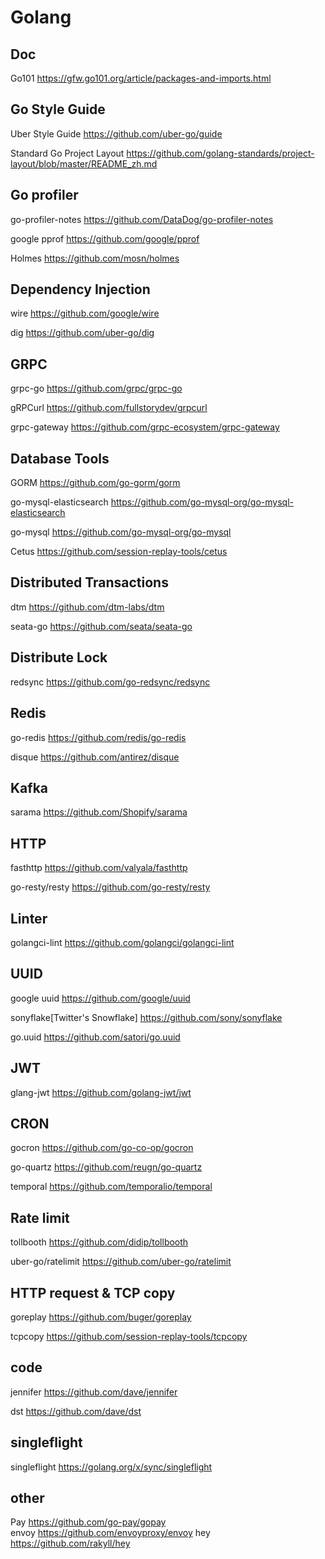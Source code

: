 # Golang
## Doc
Go101 https://gfw.go101.org/article/packages-and-imports.html

## Go Style Guide
Uber Style Guide https://github.com/uber-go/guide    

Standard Go Project Layout https://github.com/golang-standards/project-layout/blob/master/README_zh.md


## Go profiler
go-profiler-notes https://github.com/DataDog/go-profiler-notes    

google pprof https://github.com/google/pprof

Holmes https://github.com/mosn/holmes

## Dependency Injection 

wire https://github.com/google/wire

dig https://github.com/uber-go/dig

## GRPC

grpc-go https://github.com/grpc/grpc-go    

gRPCurl https://github.com/fullstorydev/grpcurl

grpc-gateway https://github.com/grpc-ecosystem/grpc-gateway

## Database Tools

GORM https://github.com/go-gorm/gorm    

go-mysql-elasticsearch https://github.com/go-mysql-org/go-mysql-elasticsearch

go-mysql https://github.com/go-mysql-org/go-mysql

Cetus https://github.com/session-replay-tools/cetus

## Distributed Transactions
dtm https://github.com/dtm-labs/dtm     

seata-go https://github.com/seata/seata-go

## Distribute Lock
redsync https://github.com/go-redsync/redsync

## Redis 
go-redis https://github.com/redis/go-redis

disque https://github.com/antirez/disque

## Kafka
sarama  https://github.com/Shopify/sarama


## HTTP

fasthttp https://github.com/valyala/fasthttp

go-resty/resty https://github.com/go-resty/resty

## Linter

golangci-lint https://github.com/golangci/golangci-lint

## UUID  

google uuid https://github.com/google/uuid

sonyflake[Twitter's Snowflake] https://github.com/sony/sonyflake

go.uuid https://github.com/satori/go.uuid

## JWT 

glang-jwt https://github.com/golang-jwt/jwt   

## CRON 
gocron https://github.com/go-co-op/gocron     

go-quartz https://github.com/reugn/go-quartz

temporal https://github.com/temporalio/temporal

## Rate limit
tollbooth https://github.com/didip/tollbooth    

uber-go/ratelimit https://github.com/uber-go/ratelimit

## HTTP request & TCP copy

goreplay https://github.com/buger/goreplay    

tcpcopy https://github.com/session-replay-tools/tcpcopy

## code
jennifer https://github.com/dave/jennifer

dst https://github.com/dave/dst


## singleflight
singleflight https://golang.org/x/sync/singleflight

## other
Pay https://github.com/go-pay/gopay   
envoy https://github.com/envoyproxy/envoy
hey https://github.com/rakyll/hey
